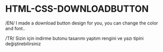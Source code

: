 # HTML-CSS-DOWNLOADBUTTON

 /EN/ I made a download button design for you, you can change the color and font..
 
 /TR/ Sizin için indirme butonu tasarımı yaptım rengini ve yazı tipini değiştirebilirsiniz

